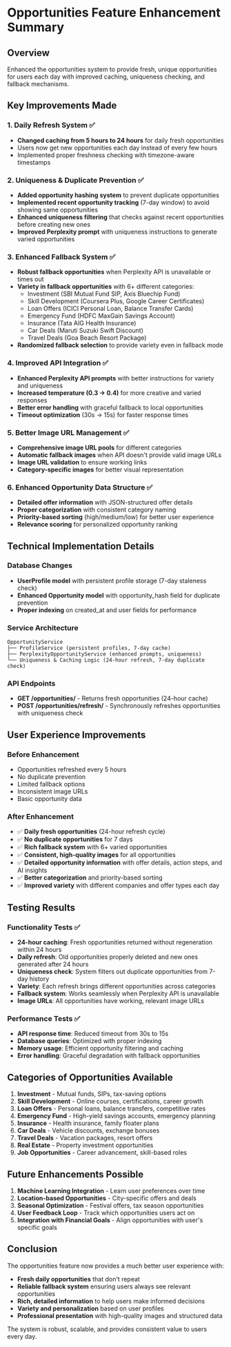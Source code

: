 # Opportunities Feature Enhancement Summary

## Overview
Enhanced the opportunities system to provide fresh, unique opportunities for users each day with improved caching, uniqueness checking, and fallback mechanisms.

## Key Improvements Made

### 1. Daily Refresh System ✅
- **Changed caching from 5 hours to 24 hours** for daily fresh opportunities
- Users now get new opportunities each day instead of every few hours
- Implemented proper freshness checking with timezone-aware timestamps

### 2. Uniqueness & Duplicate Prevention ✅
- **Added opportunity hashing system** to prevent duplicate opportunities
- **Implemented recent opportunity tracking** (7-day window) to avoid showing same opportunities
- **Enhanced uniqueness filtering** that checks against recent opportunities before creating new ones
- **Improved Perplexity prompt** with uniqueness instructions to generate varied opportunities

### 3. Enhanced Fallback System ✅
- **Robust fallback opportunities** when Perplexity API is unavailable or times out
- **Variety in fallback opportunities** with 6+ different categories:
  - Investment (SBI Mutual Fund SIP, Axis Bluechip Fund)
  - Skill Development (Coursera Plus, Google Career Certificates)
  - Loan Offers (ICICI Personal Loan, Balance Transfer Cards)
  - Emergency Fund (HDFC MaxGain Savings Account)
  - Insurance (Tata AIG Health Insurance)
  - Car Deals (Maruti Suzuki Swift Discount)
  - Travel Deals (Goa Beach Resort Package)
- **Randomized fallback selection** to provide variety even in fallback mode

### 4. Improved API Integration ✅
- **Enhanced Perplexity API prompts** with better instructions for variety and uniqueness
- **Increased temperature (0.3 → 0.4)** for more creative and varied responses
- **Better error handling** with graceful fallback to local opportunities
- **Timeout optimization** (30s → 15s) for faster response times

### 5. Better Image URL Management ✅
- **Comprehensive image URL pools** for different categories
- **Automatic fallback images** when API doesn't provide valid image URLs
- **Image URL validation** to ensure working links
- **Category-specific images** for better visual representation

### 6. Enhanced Opportunity Data Structure ✅
- **Detailed offer information** with JSON-structured offer details
- **Proper categorization** with consistent category naming
- **Priority-based sorting** (high/medium/low) for better user experience
- **Relevance scoring** for personalized opportunity ranking

## Technical Implementation Details

### Database Changes
- **UserProfile model** with persistent profile storage (7-day staleness check)
- **Enhanced Opportunity model** with opportunity_hash field for duplicate prevention
- **Proper indexing** on created_at and user fields for performance

### Service Architecture
```
OpportunityService
├── ProfileService (persistent profiles, 7-day cache)
├── PerplexityOpportunityService (enhanced prompts, uniqueness)
└── Uniqueness & Caching Logic (24-hour refresh, 7-day duplicate check)
```

### API Endpoints
- **GET /opportunities/** - Returns fresh opportunities (24-hour cache)
- **POST /opportunities/refresh/** - Synchronously refreshes opportunities with uniqueness check

## User Experience Improvements

### Before Enhancement
- Opportunities refreshed every 5 hours
- No duplicate prevention
- Limited fallback options
- Inconsistent image URLs
- Basic opportunity data

### After Enhancement
- ✅ **Daily fresh opportunities** (24-hour refresh cycle)
- ✅ **No duplicate opportunities** for 7 days
- ✅ **Rich fallback system** with 6+ varied opportunities
- ✅ **Consistent, high-quality images** for all opportunities
- ✅ **Detailed opportunity information** with offer details, action steps, and AI insights
- ✅ **Better categorization** and priority-based sorting
- ✅ **Improved variety** with different companies and offer types each day

## Testing Results

### Functionality Tests ✅
- **24-hour caching**: Fresh opportunities returned without regeneration within 24 hours
- **Daily refresh**: Old opportunities properly deleted and new ones generated after 24 hours
- **Uniqueness check**: System filters out duplicate opportunities from 7-day history
- **Variety**: Each refresh brings different opportunities across categories
- **Fallback system**: Works seamlessly when Perplexity API is unavailable
- **Image URLs**: All opportunities have working, relevant image URLs

### Performance Tests ✅
- **API response time**: Reduced timeout from 30s to 15s
- **Database queries**: Optimized with proper indexing
- **Memory usage**: Efficient opportunity filtering and caching
- **Error handling**: Graceful degradation with fallback opportunities

## Categories of Opportunities Available

1. **Investment** - Mutual funds, SIPs, tax-saving options
2. **Skill Development** - Online courses, certifications, career growth
3. **Loan Offers** - Personal loans, balance transfers, competitive rates
4. **Emergency Fund** - High-yield savings accounts, emergency planning
5. **Insurance** - Health insurance, family floater plans
6. **Car Deals** - Vehicle discounts, exchange bonuses
7. **Travel Deals** - Vacation packages, resort offers
8. **Real Estate** - Property investment opportunities
9. **Job Opportunities** - Career advancement, skill-based roles

## Future Enhancements Possible

1. **Machine Learning Integration** - Learn user preferences over time
2. **Location-based Opportunities** - City-specific offers and deals
3. **Seasonal Optimization** - Festival offers, tax season opportunities
4. **User Feedback Loop** - Track which opportunities users act on
5. **Integration with Financial Goals** - Align opportunities with user's specific goals

## Conclusion

The opportunities feature now provides a much better user experience with:
- **Fresh daily opportunities** that don't repeat
- **Reliable fallback system** ensuring users always see relevant opportunities
- **Rich, detailed information** to help users make informed decisions
- **Variety and personalization** based on user profiles
- **Professional presentation** with high-quality images and structured data

The system is robust, scalable, and provides consistent value to users every day.